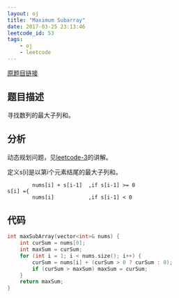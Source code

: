 ```yaml
---
layout: oj
title: "Maximum Subarray"
date: 2017-03-25 23:13:46
leetcode_id: 53
tags:
    - oj
    - leetcode
---
```

[原题目链接](https://leetcode.com/problems/maximum-subarray/#/description)

## 题目描述
寻找数列的最大子列和。

## 分析
动态规划问题，见[leetcode-3](/blog/leetcode-3)的讲解。

定义s[i]是以第i个元素结尾的最大子列和。
```text
        nums[i] + s[i-1]  ,if s[i-1] >= 0
s[i] ={
        nums[i]           ,if s[i-1] < 0
```

## 代码
```c
int maxSubArray(vector<int>& nums) {
    int curSum = nums[0];
    int maxSum = curSum;
    for (int i = 1; i < nums.size(); i++) {
        curSum = nums[i] + (curSum > 0 ? curSum : 0);
        if (curSum > maxSum) maxSum = curSum;
    }
    return maxSum;
}
```
